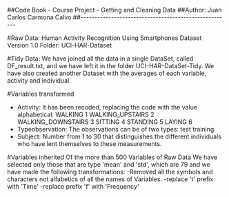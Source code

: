 ##Code Book - Course Project - Getting and Cleaning Data
##Author: Juan Carlos Carmona Calvo
##------------------------------------------------------

#Raw Data:
Human Activity  Recognition Using Smartphones Dataset
Version 1.0
Folder: UCI-HAR-Dataset

#Tidy Data:
We have joined all the data in a single DataSet, called DF_result.txt, and we have left it in the folder UCI-HAR-DataSet-Tidy. We have also created another Dataset with the averages of each variable, activity and individual.

#Variables transformed
- Activity: It has been recoded, replacing the code with the value alphabetical:
		WALKING				1
		WALKING_UPSTAIRS	2
		WALKING_DOWNSTAIRS	3
		SITTING				4
		STANDING			5
		LAYING				6
- Typeobservation: The observations can be of two types:
		test
		training
- Subject: Number from 1 to 30 that distinguishes the different individuals who have lent themselves to these measurements.

#Variables inherited
Of the more than 500 Variables of Raw Data We have selected only those that are type 'mean' and 'std', which are 79 and we have made the following transformations:
-Removed all the symbols and characters not alfabetics of all the names of Variables.
-replace 't' prefix with 'Time'
-replace prefix 'f' with 'Frequency'